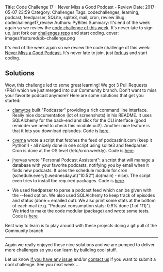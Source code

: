 Title: Code Challenge 17 - Never Miss a Good Podcast - Review
Date: 2017-05-07 23:59
Category: Challenges
Tags: codechallenges, learning, podcast, feedparser, SQLite, sqlite3, mail, cron, review
Slug: codechallenge17_review
Authors: PyBites
Summary: It's end of the week again so we review the [code challenge of this week](http://pybit.es/codechallenge17.html). It's never late to sign up, just fork our [challenges repo](https://github.com/pybites/challenges) and start coding.
cover: images/featured/pb-challenge.png

It's end of the week again so we review the code challenge of this week: [Never Miss a Good Podcast](http://pybit.es/codechallenge17.html). It's never late to join, just [fork us](https://github.com/pybites/challenges) and start coding.

## Solutions

Wow, this challenge led to some great learning! We got 3 Pull Requests (PRs) which we just merged into our Community branch. Don't want to miss your favorite podcast anymore? Here are some solutions that get you started:

* [clamytoe](https://github.com/clamytoe) built "Podcaster" providing a rich command line interface. Really nice documentation (lot of screenshots) in his README. It uses SQLAlchemy for the back-end and click for the CLI interface (good reminder we need to check this module out!). Another nice feature is that it lets you download episodes. Code is [here](https://github.com/pybites/challenges/tree/community/17/clamytoe).

* [cverna](https://github.com/cverna) wrote a script that fetches the feed of podcastinit.com (keep it Python!) - all nicely done in one script using sqlite3 and feedparser. Cron is done at the OS level (/etc/cron.weekly). Code is [here](https://github.com/pybites/challenges/tree/community/17/cverna).

* [jhervas](https://github.com/jhervas) wrote "Personal Podcast Assistant": a script that will manage a database with your favorite podcasts, notifying you by email when it finds new podcasts. It uses the schedule module for cron (schedule.every().wednesday.at("10:52").do(main) - nice). The script even tries to install the required packages. Code is [here](https://github.com/pybites/challenges/tree/community/17/jhervas).

* We used feedparser to parse a podcast feed which can be given with the --feed option. We also used SQLAlchemy to keep track of episodes and status (done = emailed out). We also print some stats at the bottom of each mail (e.g. "Podcast consumption stats: 0.9% done \[1 of 111\]"). We tried to make the code modular (package) and wrote some tests. Code is [here](https://github.com/pybites/challenges/tree/community/17/bbelderbos)

Best way to learn is to play around with these projects doing a git pull of the Community branch.

---

Again we really enjoyed these nice solutions and we are pumped to deliver more challenges so you can learn by building cool stuff.

Let us know [if you have any issue](https://github.com/pybites/challenges/issues/new) and/or [contact us](mailto:pybitesblog@gmail.com) if you want to submit a cool challenge. See you next week ...
